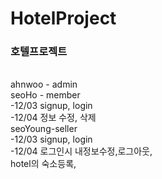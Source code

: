 # HotelProject
<h3>호텔프로젝트</h3>
<br>
ahnwoo - admin<br>
seoHo - member<br>
    -12/03 signup, login<br>
    -12/04 정보 수정, 삭제<br>
seoYoung-seller <br>
    -12/03 signup, login<br>
    -12/04 로그인시 내정보수정,로그아웃,<br>
            hotel의 숙소등록, <br>
